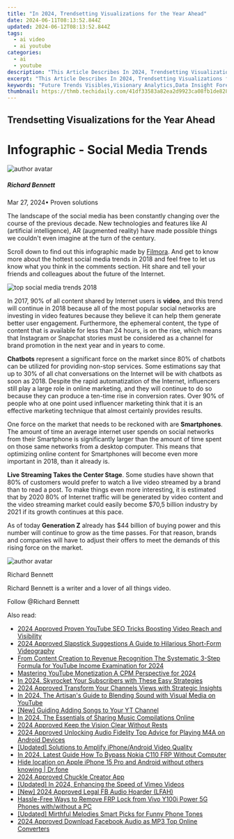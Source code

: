 ```yaml
---
title: "In 2024, Trendsetting Visualizations for the Year Ahead"
date: 2024-06-11T08:13:52.844Z
updated: 2024-06-12T08:13:52.844Z
tags:
  - ai video
  - ai youtube
categories:
  - ai
  - youtube
description: "This Article Describes In 2024, Trendsetting Visualizations for the Year Ahead"
excerpt: "This Article Describes In 2024, Trendsetting Visualizations for the Year Ahead"
keywords: "Future Trends Visibles,Visionary Analytics,Data Insight Forecasts,Predictive Visuals Guide,Foresight Graphs & Plots,Yearly Trend Illuminations,Next Year's Data Display"
thumbnail: https://thmb.techidaily.com/41df33583a82ea2d9923ca08fb1de828ddad2dc59980553349e15164e2adbb30.jpg
---
```


## Trendsetting Visualizations for the Year Ahead

# Infographic - Social Media Trends

![author avatar](https://images.wondershare.com/filmora/article-images/richard-bennett.jpg)

##### Richard Bennett

 Mar 27, 2024• Proven solutions

The landscape of the social media has been constantly changing over the course of the previous decade. New technologies and features like AI (artificial intelligence), AR (augmented reality) have made possible things we couldn't even imagine at the turn of the century.

Scroll down to find out this infographic made by [Filmora](https://tools.techidaily.com/wondershare/filmora/download/). And get to know more about the hottest social media trends in 2018 and feel free to let us know what you think in the comments section. Hit share and tell your friends and colleagues about the future of the Internet.

![top social media trends 2018](https://images.wondershare.com/filmora/article-images/top-social-media-trends-2018.jpg)

In 2017, 90% of all content shared by Internet users is **video**, and this trend will continue in 2018 because all of the most popular social networks are investing in video features because they believe it can help them generate better user engagement. Furthermore, the ephemeral content, the type of content that is available for less than 24 hours, is on the rise, which means that Instagram or Snapchat stories must be considered as a channel for brand promotion in the next year and in years to come.

**Chatbots** represent a significant force on the market since 80% of chatbots can be utilized for providing non-stop services. Some estimations say that up to 30% of all chat conversations on the Internet will be with chatbots as soon as 2018\. Despite the rapid automatization of the Internet, influencers still play a large role in online marketing, and they will continue to do so because they can produce a ten-time rise in conversion rates. Over 90% of people who at one point used influencer marketing think that it is an effective marketing technique that almost certainly provides results.

One force on the market that needs to be reckoned with are **Smartphones**. The amount of time an average internet user spends on social networks from their Smartphone is significantly larger than the amount of time spent on those same networks from a desktop computer. This means that optimizing online content for Smartphones will become even more important in 2018, than it already is.

**Live Streaming Takes the Center Stage**. Some studies have shown that 80% of customers would prefer to watch a live video streamed by a brand than to read a post. To make things even more interesting, it is estimated that by 2020 80% of Internet traffic will be generated by video content and the video streaming market could easily become $70,5 billion industry by 2021 if its growth continues at this pace.

As of today **Generation Z** already has $44 billion of buying power and this number will continue to grow as the time passes. For that reason, brands and companies will have to adjust their offers to meet the demands of this rising force on the market.

![author avatar](https://images.wondershare.com/filmora/article-images/richard-bennett.jpg)

Richard Bennett

Richard Bennett is a writer and a lover of all things video.

Follow @Richard Bennett

<span class="atpl-alsoreadstyle">Also read:</span>
<div><ul>
<li><a href="https://youtube-stream.techidaily.com/2024-approved-proven-youtube-seo-tricks-boosting-video-reach-and-visibility/"><u>2024 Approved  Proven YouTube SEO Tricks  Boosting Video Reach and Visibility</u></a></li>
<li><a href="https://youtube-stream.techidaily.com/2024-approved-slapstick-suggestions-a-guide-to-hilarious-short-form-videography/"><u>2024 Approved  Slapstick Suggestions  A Guide to Hilarious Short-Form Videography</u></a></li>
<li><a href="https://youtube-stream.techidaily.com/from-content-creation-to-revenue-recognition-the-systematic-3-step-formula-for-youtube-income-examination-for-2024/"><u>From Content Creation to Revenue Recognition  The Systematic 3-Step Formula for YouTube Income Examination for 2024</u></a></li>
<li><a href="https://youtube-stream.techidaily.com/mastering-youtube-monetization-a-cpm-perspective-for-2024/"><u>Mastering YouTube Monetization  A CPM Perspective for 2024</u></a></li>
<li><a href="https://youtube-stream.techidaily.com/in-2024-skyrocket-your-subscribers-with-these-easy-strategies/"><u>In 2024, Skyrocket Your Subscribers with These Easy Strategies</u></a></li>
<li><a href="https://youtube-stream.techidaily.com/2024-approved-transform-your-channels-views-with-strategic-insights/"><u>2024 Approved  Transform Your Channels Views with Strategic Insights</u></a></li>
<li><a href="https://youtube-stream.techidaily.com/in-2024-the-artisans-guide-to-blending-sound-with-visual-media-on-youtube/"><u>In 2024, The Artisan's Guide to Blending Sound with Visual Media on YouTube</u></a></li>
<li><a href="https://youtube-stream.techidaily.com/new-guiding-adding-songs-to-your-yt-channel/"><u>[New] Guiding  Adding Songs to Your YT Channel</u></a></li>
<li><a href="https://youtube-stream.techidaily.com/in-2024-the-essentials-of-sharing-music-compilations-online/"><u>In 2024, The Essentials of Sharing Music Compilations Online</u></a></li>
<li><a href="https://youtube-stream.techidaily.com/2024-approved-keep-the-vision-clear-without-rests/"><u>2024 Approved  Keep the Vision Clear Without Rests</u></a></li>
<li><a href="https://voice-adjusting.techidaily.com/2024-approved-unlocking-audio-fidelity-top-advice-for-playing-m4a-on-android-devices/"><u>2024 Approved Unlocking Audio Fidelity Top Advice for Playing M4A on Android Devices</u></a></li>
<li><a href="https://facebook-videos.techidaily.com/updated-solutions-to-amplify-iphoneandroid-video-quality/"><u>[Updated] Solutions to Amplify iPhone/Android Video Quality</u></a></li>
<li><a href="https://android-frp.techidaily.com/in-2024-latest-guide-how-to-bypass-nokia-c110-frp-without-computer-by-drfone-android/"><u>In 2024, Latest Guide How To Bypass Nokia C110 FRP Without Computer</u></a></li>
<li><a href="https://iphone-location.techidaily.com/hide-location-on-apple-iphone-15-pro-and-android-without-others-knowing-drfone-by-drfone-virtual-ios/"><u>Hide location on Apple iPhone 15 Pro and Android without others knowing | Dr.fone</u></a></li>
<li><a href="https://extra-lessons.techidaily.com/2024-approved-chuckle-creator-app/"><u>2024 Approved  Chuckle Creator App</u></a></li>
<li><a href="https://vimeo-videos.techidaily.com/updated-in-2024-enhancing-the-speed-of-vimeo-videos/"><u>[Updated] In 2024, Enhancing the Speed of Vimeo Videos</u></a></li>
<li><a href="https://facebook-videos.techidaily.com/new-2024-approved-legal-fb-audio-hoarder-lfah/"><u>[New] 2024 Approved  Legal FB Audio Hoarder (LFAH)</u></a></li>
<li><a href="https://bypass-frp.techidaily.com/hassle-free-ways-to-remove-frp-lock-from-vivo-y100i-power-5g-phones-withwithout-a-pc-by-drfone-android/"><u>Hassle-Free Ways to Remove FRP Lock from Vivo Y100i Power 5G Phones with/without a PC</u></a></li>
<li><a href="https://extra-skills.techidaily.com/updated-mirthful-melodies-smart-picks-for-funny-phone-tones/"><u>[Updated] Mirthful Melodies  Smart Picks for Funny Phone Tones</u></a></li>
<li><a href="https://ai-vdieo-software.techidaily.com/2024-approved-download-facebook-audio-as-mp3-top-online-converters/"><u>2024 Approved Download Facebook Audio as MP3 Top Online Converters</u></a></li>
</ul></div>

<ins class="adsbygoogle"
      style="display:block"
      data-ad-client="ca-pub-7571918770474297"
      data-ad-slot="8358498916"
      data-ad-format="auto"
      data-full-width-responsive="true"></ins>